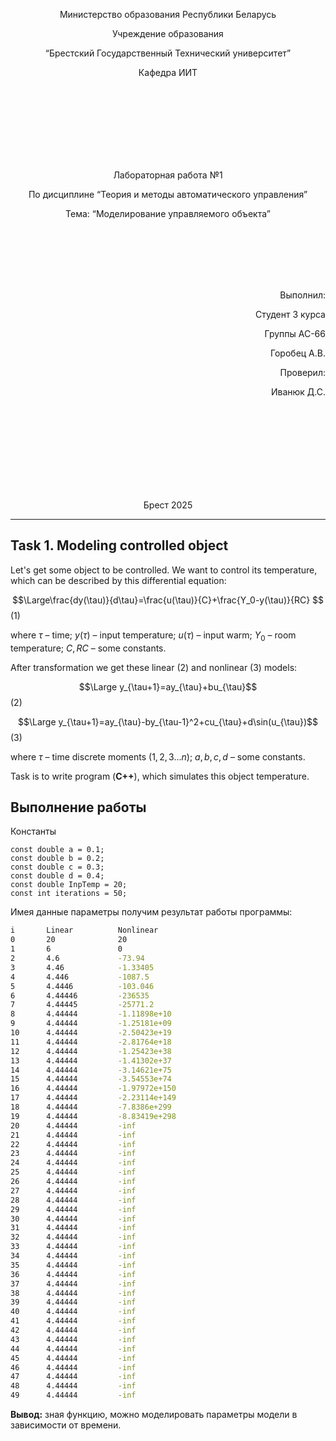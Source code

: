 <p align="center"> Министерство образования Республики Беларусь</p>
<p align="center">Учреждение образования</p>
<p align="center">“Брестский Государственный Технический университет”</p>
<p align="center">Кафедра ИИТ</p>
<br><br><br><br><br><br><br>
<p align="center">Лабораторная работа №1</p>
<p align="center">По дисциплине “Теория и методы автоматического управления”</p>
<p align="center">Тема: “Моделирование управляемого объекта”</p>
<br><br><br><br><br>
<p align="right">Выполнил:</p>
<p align="right">Студент 3 курса</p>
<p align="right">Группы АС-66</p>
<p align="right">Горобец А.В.</p>
<p align="right">Проверил:</p>
<p align="right">Иванюк Д.С.</p>
<br><br><br><br><br><br><br><br>
<p align="center">Брест 2025</p>

---
## Task 1. Modeling controlled object
Let's get some object to be controlled. We want to control its temperature, which can be described by this differential equation:

$$\Large\frac{dy(\tau)}{d\tau}=\frac{u(\tau)}{C}+\frac{Y_0-y(\tau)}{RC} $$ (1)

where $\tau$ – time; $y(\tau)$ – input temperature; $u(\tau)$ – input warm; $Y_0$ – room temperature; $C,RC$ – some constants.

After transformation we get these linear (2) and nonlinear (3) models:

$$\Large y_{\tau+1}=ay_{\tau}+bu_{\tau}$$ (2)

$$\Large y_{\tau+1}=ay_{\tau}-by_{\tau-1}^2+cu_{\tau}+d\sin(u_{\tau})$$ (3)

where $\tau$ – time discrete moments ($1,2,3{\dots}n$); $a,b,c,d$ – some constants.

Task is to write program (**С++**), which simulates this object temperature.

## Выполнение работы
Константы  
```
const double a = 0.1;
const double b = 0.2;
const double c = 0.3;
const double d = 0.4;
const double InpTemp = 20;
const int iterations = 50;
```
Имея данные параметры получим результат работы программы:
```bash
i       Linear          Nonlinear
0       20              20
1       6               0
2       4.6             -73.94
3       4.46            -1.33405
4       4.446           -1087.5
5       4.4446          -103.046
6       4.44446         -236535
7       4.44445         -25771.2
8       4.44444         -1.11898e+10
9       4.44444         -1.25181e+09
10      4.44444         -2.50423e+19
11      4.44444         -2.81764e+18
12      4.44444         -1.25423e+38
13      4.44444         -1.41302e+37
14      4.44444         -3.14621e+75
15      4.44444         -3.54553e+74
16      4.44444         -1.97972e+150
17      4.44444         -2.23114e+149
18      4.44444         -7.8386e+299
19      4.44444         -8.83419e+298
20      4.44444         -inf
21      4.44444         -inf
22      4.44444         -inf
23      4.44444         -inf
24      4.44444         -inf
25      4.44444         -inf
26      4.44444         -inf
27      4.44444         -inf
28      4.44444         -inf
29      4.44444         -inf
30      4.44444         -inf
31      4.44444         -inf
32      4.44444         -inf
33      4.44444         -inf
34      4.44444         -inf
35      4.44444         -inf
36      4.44444         -inf
37      4.44444         -inf
38      4.44444         -inf
39      4.44444         -inf
40      4.44444         -inf
41      4.44444         -inf
42      4.44444         -inf
43      4.44444         -inf
44      4.44444         -inf
45      4.44444         -inf
46      4.44444         -inf
47      4.44444         -inf
48      4.44444         -inf
49      4.44444         -inf
```
**Вывод:** зная функцию, можно моделировать параметры модели в зависимости от времени.
